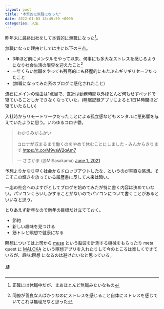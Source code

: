 ```yaml
---
layout: post
title: "本質的に無職になった"
date: 2022-01-03 18:49:59 +0900
categories: 人生
---
```


昨年末に最終出社をして本質的に無職になった[^1]。

無職になった理由としては主に以下の三点。
- 3年ほど前にメンタルをやって以来、何事にも多大なストレスを感じるようになり社会生活の限界を迎えたこと[^2]
- 一年くらい無職をやっても残高的にも経歴的にもたぶんギリギリセーフだったこと
- (無職になってみた系のブログに感化されたこと)

流石にメインの理由は1点目で、直近は勤務時間以外ほとんど何もせずベッドで寝ていることしかできなくなっていた。(睡眠記録アプリによると1日14時間ほど寝ていたらしい)

入社時からリモートワークだったことによる孤立感などもメンタルに悪影響を与えていたように思う。いわゆるコロナ鬱。

<blockquote class="twitter-tweet"><p lang="ja" dir="ltr">わかりみがふかい<br><br>コロナが収まるまで働くのをやめて休むことにしました - みんからきりまで <a href="https://t.co/M9vaW2qAm7">https://t.co/M9vaW2qAm7</a></p>&mdash; ささかま (@MlSasakama) <a href="https://twitter.com/MlSasakama/status/1399573137654640640?ref_src=twsrc%5Etfw">June 1, 2021</a></blockquote> <script async src="https://platform.twitter.com/widgets.js" charset="utf-8"></script>

予想よりかなり早く社会からドロップアウトしたな、というのが率直な感想。そこそこの輝きを放っている履歴書に反して未来は暗い。

一応の社会へのよすがとしてブログを始めてみたが特に書く内容は決めていない。パソコンくらいしかすることがないのでパソコンについて書くことがあるといいなと思う。

とりあえず新年なので新年の目標だけ立てておく。

- 節約
- 新しい趣味を見つける
- 筋トレと瞑想で健康になる

瞑想については上司から [muse](https://goodbrain.jp/muse/) という脳波を計測する機械をもらったり meta quest に [MALOKA](https://www.oculus.com/experiences/quest/4014704425248676/) という瞑想アプリを入れたりして今のところは楽しくできているが、趣味:瞑想 になるのは避けたいなと思っている。


##### 注

[^1]: 正確には休職中だが、まあほとんど無職みたいなもの
[^2]: 同僚が善良な人ばかりなのにストレスを感じること自体にストレスを感じていてこれは無理だなと思った
